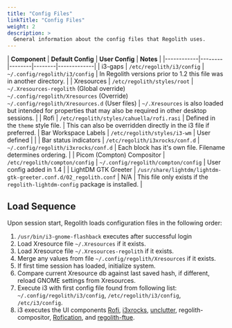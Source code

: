 ```yaml
---
title: "Config Files"
linkTitle: "Config Files"
weight: 2
description: >
  General information about the config files that Regolith uses.
---
```


| **Component** | **Default Config** | **User Config** | **Notes** |
|------------|--------|--------|--------|-------------|
| i3-gaps | `/etc/regolith/i3/config` | `~/.config/regolith/i3/config` | In Regolith versions prior to 1.2 this file was in another directory.  |
| Xresources | `/etc/regolith/styles/root` | `~/.Xresources-regolith` (Global override)<br/>`~/.config/regolith/Xresources` (Override)<br/>`~/.config/regolith/Xresources.d` (User files) | `~/.Xresources` is also loaded but intended for properties that may also be required in other desktop sessions. |
| Rofi | `/etc/regolith/styles/cahuella/rofi.rasi` | Defined in the `theme` style file. | This can also be overridden directly in the i3 file if preferred.
| Bar Workspace Labels | `/etc/regolith/styles/i3-wm` | User defined | |
| Bar status indicators | `/etc/regolith/i3xrocks/conf.d` | `~/.config/regolith/i3xrocks/conf.d` | Each block has it's own file.  Filename determines ordering. |
| Picom (Compton) Compositor | `/etc/regolith/compton/config` | `~/.config/regolith/compton/config` | User config added in 1.4 |
| LightDM GTK Greeter | `/usr/share/lightdm/lightdm-gtk-greeter.conf.d/02_regolith.conf` | N/A | This file only exists if the `regolith-lightdm-config` package is installed. |

## Load Sequence

Upon session start, Regolith loads configuration files in the following order:

1. `/usr/bin/i3-gnome-flashback` executes after successful login
2. Load Xresource file `~/.Xresources` if it exists.
3. Load Xresource file `~/.Xresources-regolith` if it exists.
4. Merge any values from file `~/.config/regolith/Xresources` if it exists.
5. If first time session has loaded, initialize system.
6. Compare current Xresource db against last saved hash, if different, reload GNOME settings from Xresources.
7. Execute i3 with first config file found from following list: `~/.config/regolith/i3/config`, `/etc/regolith/i3/config`, `/etc/i3/config`.
8. i3 executes the UI components [Rofi](https://github.com/davatorium/rofi), [i3xrocks](https://github.com/regolith-linux/i3xrocks), [unclutter](https://github.com/Airblader/unclutter-xfixes), regolith-compositor, [Rofication](), and [regolith-ftue](https://github.com/regolith-linux/regolith-ftue).
